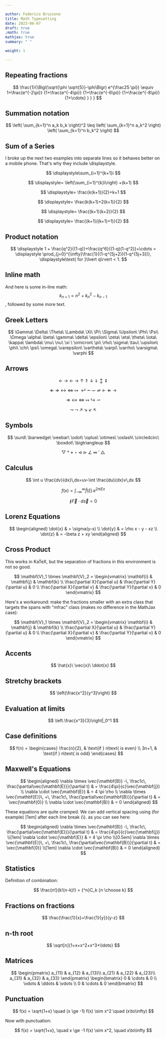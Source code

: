 ```yaml
---

author: Federico Bruzzone
title: Math Typesetting
date: 2023-06-07
draft: true 
;math: true
mathjax: true
summary: " "

weight: 1

---
```


<!--more-->

## Repeating fractions
$$
\frac{1}{\Bigl(\sqrt{\phi \sqrt{5}}-\phi\Bigr) e^{\frac25 \pi}} \equiv 1+\frac{e^{-2\pi}} {1+\frac{e^{-4\pi}} {1+\frac{e^{-6\pi}} {1+\frac{e^{-8\pi}} {1+\cdots} } } }
$$


## Summation notation
$$
\left( \sum_{k=1}^n a_k b_k \right)^2 \leq \left( \sum_{k=1}^n a_k^2 \right) \left( \sum_{k=1}^n b_k^2 \right)
$$


## Sum of a Series
I broke up the next two examples into separate lines so it behaves better on a mobile phone. That's why they include \displaystyle.

$$
\displaystyle\sum_{i=1}^{k+1}i
$$

$$
\displaystyle= \left(\sum_{i=1}^{k}i\right) +(k+1)
$$

$$
\displaystyle= \frac{k(k+1)}{2}+k+1
$$

$$
\displaystyle= \frac{k(k+1)+2(k+1)}{2}
$$

$$
\displaystyle= \frac{(k+1)(k+2)}{2}
$$

$$
\displaystyle= \frac{(k+1)((k+1)+1)}{2}
$$

## Product notation
$$
\displaystyle 1 + \frac{q^2}{(1-q)}+\frac{q^6}{(1-q)(1-q^2)}+\cdots = \displaystyle \prod_{j=0}^{\infty}\frac{1}{(1-q^{5j+2})(1-q^{5j+3})}, \displaystyle\text{ for }\lvert q\rvert < 1.
$$


## Inline math
And here is some in-line math: $$ k_{n+1} = n^2 + k_n^2 - k_{n-1} $$ , followed by some more text.


## Greek Letters
$$
\Gamma\ \Delta\ \Theta\ \Lambda\ \Xi\ \Pi\ \Sigma\ \Upsilon\ \Phi\ \Psi\ \Omega
\alpha\ \beta\ \gamma\ \delta\ \epsilon\ \zeta\ \eta\ \theta\ \iota\ \kappa\ \lambda\ \mu\ \nu\ \xi \ \omicron\ \pi\ \rho\ \sigma\ \tau\ \upsilon\ \phi\ \chi\ \psi\ \omega\ \varepsilon\ \vartheta\ \varpi\ \varrho\ \varsigma\ \varphi
$$


## Arrows
$$
\gets\ \to\ \leftarrow\ \rightarrow\ \uparrow\ \Uparrow\ \downarrow\ \Downarrow\ \updownarrow\ \Updownarrow
$$

$$
\Leftarrow\ \Rightarrow\ \leftrightarrow\ \Leftrightarrow\ \mapsto\ \hookleftarrow
\leftharpoonup\ \leftharpoondown\ \rightleftharpoons\ \longleftarrow\ \Longleftarrow\ \longrightarrow
$$

$$
\Longrightarrow\ \longleftrightarrow\ \Longleftrightarrow\ \longmapsto\ \hookrightarrow\ \rightharpoonup
$$

$$
\rightharpoondown\ \leadsto\ \nearrow\ \searrow\ \swarrow\ \nwarrow
$$


## Symbols
$$
\surd\ \barwedge\ \veebar\ \odot\ \oplus\ \otimes\ \oslash\ \circledcirc\ \boxdot\ \bigtriangleup
$$

$$
\bigtriangledown\ \dagger\ \diamond\ \star\ \triangleleft\ \triangleright\ \angle\ \infty\ \prime\ \triangle
$$


## Calculus
$$
\int u \frac{dv}{dx}\,dx=uv-\int \frac{du}{dx}v\,dx
$$

$$
f(x) = \int_{-\infty}^\infty \hat f(\xi)\,e^{2 \pi i \xi x}
$$

$$
\oint \vec{F} \cdot d\vec{s}=0
$$


## Lorenz Equations
$$
\begin{aligned} \dot{x} & = \sigma(y-x) \\ \dot{y} & = \rho x - y - xz \\ \dot{z} & = -\beta z + xy \end{aligned}
$$


## Cross Product
This works in KaTeX, but the separation of fractions in this environment is not so good.

$$
\mathbf{V}_1 \times \mathbf{V}_2 = \begin{vmatrix} \mathbf{i} & \mathbf{j} & \mathbf{k} \\ \frac{\partial X}{\partial u} & \frac{\partial Y}{\partial u} & 0 \\ \frac{\partial X}{\partial v} & \frac{\partial Y}{\partial v} & 0 \end{vmatrix}
$$

Here's a workaround: make the fractions smaller with an extra class that targets the spans with "mfrac" class (makes no difference in the MathJax case):

$$
\mathbf{V}_1 \times \mathbf{V}_2 = \begin{vmatrix} \mathbf{i} & \mathbf{j} & \mathbf{k} \\ \frac{\partial X}{\partial u} & \frac{\partial Y}{\partial u} & 0 \\ \frac{\partial X}{\partial v} & \frac{\partial Y}{\partial v} & 0 \end{vmatrix}
$$


## Accents
$$
\hat{x}\ \vec{x}\ \ddot{x}
$$


## Stretchy brackets
$$
\left(\frac{x^2}{y^3}\right)
$$


## Evaluation at limits
$$
\left.\frac{x^3}{3}\right|_0^1
$$


## Case definitions
$$
f(n) = \begin{cases} \frac{n}{2}, & \text{if } n\text{ is even} \\ 3n+1, & \text{if } n\text{ is odd} \end{cases}
$$


## Maxwell's Equations
$$
\begin{aligned} \nabla \times \vec{\mathbf{B}} -\, \frac1c\, \frac{\partial\vec{\mathbf{E}}}{\partial t} & = \frac{4\pi}{c}\vec{\mathbf{j}} \\ \nabla \cdot \vec{\mathbf{E}} & = 4 \pi \rho \\ \nabla \times \vec{\mathbf{E}}\, +\, \frac1c\, \frac{\partial\vec{\mathbf{B}}}{\partial t} & = \vec{\mathbf{0}} \\ \nabla \cdot \vec{\mathbf{B}} & = 0 \end{aligned}
$$

These equations are quite cramped. We can add vertical spacing using (for example) [1em] after each line break (\\). as you can see here:

$$
\begin{aligned} \nabla \times \vec{\mathbf{B}} -\, \frac1c\, \frac{\partial\vec{\mathbf{E}}}{\partial t} & = \frac{4\pi}{c}\vec{\mathbf{j}} \\[1em] \nabla \cdot \vec{\mathbf{E}} & = 4 \pi \rho \\[0.5em] \nabla \times \vec{\mathbf{E}}\, +\, \frac1c\, \frac{\partial\vec{\mathbf{B}}}{\partial t} & = \vec{\mathbf{0}} \\[1em] \nabla \cdot \vec{\mathbf{B}} & = 0 \end{aligned}
$$


## Statistics
Definition of combination:

$$
\frac{n!}{k!(n-k)!} = {^n}C_k
{n \choose k}
$$

## Fractions on fractions
$$
\frac{\frac{1}{x}+\frac{1}{y}}{y-z}
$$


## n-th root
$$
\sqrt[n]{1+x+x^2+x^3+\ldots}
$$


## Matrices
$$
\begin{pmatrix} a_{11} & a_{12} & a_{13}\\ a_{21} & a_{22} & a_{23}\\ a_{31} & a_{32} & a_{33} \end{pmatrix}
\begin{bmatrix} 0 & \cdots & 0 \\ \vdots & \ddots & \vdots \\ 0 & \cdots & 0 \end{bmatrix}
$$


## Punctuation
$$
f(x) = \sqrt{1+x} \quad (x \ge -1)
f(x) \sim x^2 \quad (x\to\infty)
$$

Now with punctuation:

$$
f(x) = \sqrt{1+x}, \quad x \ge -1
f(x) \sim x^2, \quad x\to\infty
$$
